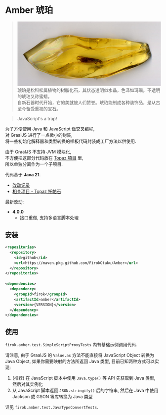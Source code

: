 # Amber 琥珀

> ![amber](https://github.com/FirokOtaku/Amber/blob/master/docs/amber.jpg?raw=true)  
> 琥珀是松科松属植物的树脂化石，其状态透明似水晶，色泽如玛瑙。不透明的琥珀又称蜜蜡。  
> 自新石器时代开始，它的美就被人们赞誉。琥珀能制成各种装饰品，是从古至今备受重视的宝石。

> JavaScript's a trap!

为了方便使用 Java 和 JavaScript 做交叉编程,  
对 GraalJS 进行了一点微小的封装,  
将一些初始化解释器和类型转换的样板代码封装成工厂方法以供使用.

由于 GraalJS 不支持 JVM 模块化,  
不方便把这部分代码放在 [Topaz 项目](https://github.com/FirokOtaku/Topaz) 里,  
所以单独分离作为一个子项目.

代码基于 **Java 21**.

* [改动记录](docs/changelog.md)
* [相关项目 - Topaz 托帕石](https://github.com/FirokOtaku/Topaz)

最新改动:

* **4.0.0**
  * 接口重做, 支持多语言脚本处理

## 安装

```xml
<repositories>
  <repository>
    <id>github</id>
    <url>https://maven.pkg.github.com/FirokOtaku/Amber</url>
  </repository>
</repositories>

<dependencies>
  <dependency>
    <groupId>firok</groupId>
    <artifactId>amber</artifactId>
    <version>{VERSION}</version>
  </dependency>
</dependencies>
```

## 使用

`firok.amber.test.SimpleScriptProxyTests` 内有基础示例调用代码.

请注意, 由于 GraalJS 的 `Value.as` 方法不能直接将 JavaScript Object 转换为 Java Object,
如果你需要映射的方法所返回 Java 类型, 目前已知两种方式可以实现:

1. (推荐) 在 JavaScript 脚本中使用 `Java.type()` 等 API 先获取到 Java 类型, 然后对其实例化
2. 从 JavaScript 脚本返回 `JSON.stringify()` 后的字符串, 然后在 Java 中使用 Jackson 或 GSON 等库转换为 Java 类型

详见 `firok.amber.test.JavaTypeConvertTests`.
